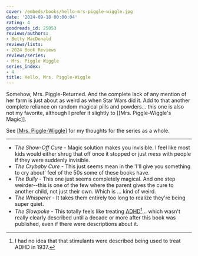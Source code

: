 ```yaml
---
cover: /embeds/books/hello-mrs-piggle-wiggle.jpg
date: '2024-09-18 00:00:04'
rating: 4
goodreads_id: 25053
reviews/authors:
- Betty MacDonald
reviews/lists:
- 2024 Book Reviews
reviews/series:
- Mrs. Piggle Wiggle
series_index:
- 4
title: Hello, Mrs. Piggle-Wiggle
---
```

Somehow, Mrs. Piggle-Returned. And the complete lack of any mention of her farm is just about as weird as when Star Wars did it. Add to that another complete reliance on random magical pills and powders... this one is also not my favorite, although I prefer it slightly to [[Mrs. Piggle-Wiggle's Magic]]. 

See [[Mrs. Piggle-Wiggle]]() for my thoughts for the series as a whole.

<!--more-->

- - -

* *The Show-Off Cure* - Magic solution makes you invisible. I feel like most kids would either shrug that off once it stopped or just *mess* with people if they were suddenly invisible. 
* *The Crybaby Cure* - This just seems mean in the 'I'll give you something to cry about' feel of the 50s some of these books have. 
* *The Bully* - This one just seems completely magical. And one step weirder--this is one of the few where the parent gives the cure to another child, not just their own. Which is ... kind of weird. 
* *The Whisperer* - It takes them entirely too long to realize they're being super quiet. 
* *The Slowpoke* - This totally feels like treating [ADHD](https://en.wikipedia.org/wiki/Attention_deficit_hyperactivity_disorder#History)[^drugs]... which wasn't really clearly described until a decade or more after this book was published, even if there were descriptions about it. 

[^drugs]: I had no idea that that stimulants were described being used to treat ADHD in 1937. 